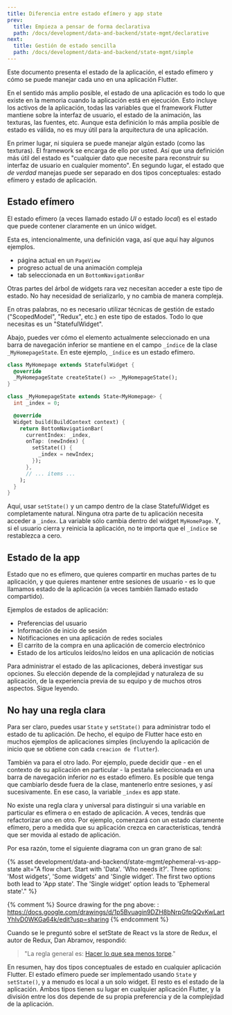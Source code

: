 ```yaml
---
title: Diferencia entre estado efímero y app state
prev:
  title: Empieza a pensar de forma declarativa
  path: /docs/development/data-and-backend/state-mgmt/declarative
next:
  title: Gestión de estado sencilla
  path: /docs/development/data-and-backend/state-mgmt/simple
---
```


Este documento presenta el estado de la aplicación, el estado efímero y cómo se puede manejar cada uno en una aplicación Flutter.

En el sentido más amplio posible, el estado de una aplicación es todo lo que existe en la memoria cuando la aplicación está en ejecución. Esto incluye los activos de la aplicación, todas las variables que el framework Flutter mantiene sobre la interfaz de usuario, el estado de la animación, las texturas, las fuentes, etc. Aunque esta definición lo más amplia posible de estado es válida, no es muy útil para la arquitectura de una aplicación.

En primer lugar, ni siquiera se puede manejar algún estado (como las texturas). El framework se encarga de ello por usted. Así que una definición más útil del estado es "cualquier dato que necesite para reconstruir su interfaz de usuario en cualquier momento". En segundo lugar, el estado que _de verdad_ manejas puede ser separado en dos tipos conceptuales: estado efímero y estado de aplicación. 

## Estado efímero

El estado efímero (a veces llamado estado _UI_ o estado _local_) es el estado que puede contener claramente en un único widget.

Esta es, intencionalmente, una definición vaga, así que aquí hay algunos ejemplos. 

* página actual en un `PageView`
* progreso actual de una animación compleja
* tab seleccionada en un `BottomNavigationBar`

Otras partes del árbol de widgets rara vez necesitan acceder a este tipo de estado. No hay necesidad de serializarlo, y no cambia de manera compleja.

En otras palabras, no es necesario utilizar técnicas de gestión de estado ("ScopedModel", "Redux", etc.) en este tipo de estados. Todo lo que necesitas es un "StatefulWidget".

Abajo, puedes ver cómo el elemento actualmente seleccionado en una barra de navegación inferior se mantiene en el campo `_índice` de la clase `_MyHomepageState`. En este ejemplo, `_índice` es un estado efímero.

<?code-excerpt "state_mgmt/simple/lib/src/set_state.dart (Ephemeral)" plaster="// ... items ..."?>
```dart
class MyHomepage extends StatefulWidget {
  @override
  _MyHomepageState createState() => _MyHomepageState();
}

class _MyHomepageState extends State<MyHomepage> {
  int _index = 0;

  @override
  Widget build(BuildContext context) {
    return BottomNavigationBar(
      currentIndex: _index,
      onTap: (newIndex) {
        setState(() {
          _index = newIndex;
        });
      },
      // ... items ...
    );
  }
}
```

Aquí, usar `setState()` y un campo dentro de la clase StatefulWidget es completamente natural. Ninguna otra parte de tu aplicación necesita acceder a `_index`. La variable sólo cambia dentro del widget 
`MyHomePage`. Y, si el usuario cierra y reinicia la aplicación, no te importa que el `_índice` se restablezca a cero.

## Estado de la app

Estado que no es efímero, que quieres compartir en muchas partes de tu aplicación, y que quieres mantener entre sesiones de usuario - es lo que llamamos estado de la aplicación (a veces también llamado estado compartido).

Ejemplos de estados de aplicación:

* Preferencias del usuario
* Información de inicio de sesión
* Notificaciones en una aplicación de redes sociales
* El carrito de la compra en una aplicación de comercio electrónico
* Estado de los artículos leídos/no leídos en una aplicación de noticias

Para administrar el estado de las aplicaciones, deberá investigar sus opciones. Su elección depende de la complejidad y naturaleza de su aplicación, de la experiencia previa de su equipo y de muchos otros aspectos. Sigue leyendo.

## No hay una regla clara

Para ser claro, puedes usar `State` y `setState()` para administrar todo el estado de tu aplicación. De hecho, el equipo de Flutter hace esto en muchos ejemplos de aplicaciones simples (incluyendo la aplicación de inicio que se obtiene con cada `creacion de flutter`).

También va para el otro lado. Por ejemplo, puede decidir que - en el contexto de su aplicación en particular - la pestaña seleccionada en una barra de navegación inferior _no_ es estado efímero. Es posible que tenga que cambiarlo desde fuera de la clase, mantenerlo entre sesiones, y así sucesivamente. En ese caso, la variable `_index` es app state.

No existe una regla clara y universal para distinguir si una variable en particular es efímera o en estado de aplicación. A veces, tendrás que refactorizar uno en otro. Por ejemplo, comenzará con un estado claramente efímero, pero a medida que su aplicación crezca en características, tendrá que ser movida al estado de aplicación.

Por esa razón, tome el siguiente diagrama con un gran grano de sal:

{% asset development/data-and-backend/state-mgmt/ephemeral-vs-app-state alt="A flow chart. Start with 'Data'. 'Who needs it?'. Three options: 'Most widgets', 'Some widgets' and 'Single widget'. The first two options both lead to 'App state'. The 'Single widget' option leads to 'Ephemeral state'." %}

{% comment %}
Source drawing for the png above: : https://docs.google.com/drawings/d/1p5Bvuagin9DZH8bNrpGfpQQvKwLartYhIvD0WKGa64k/edit?usp=sharing
{% endcomment %}

Cuando se le preguntó sobre el setState de React vs la store de Redux, el autor de Redux, Dan Abramov, respondió:

> "La regla general es: [Hacer lo que sea menos 
> torpe]({{site.github}}/reduxjs/redux/issues/1287#issuecomment-175351978)."

En resumen, hay dos tipos conceptuales de estado en cualquier aplicación Flutter. El estado efímero puede ser implementado usando `State` y `setState()`, y a menudo es local a un solo widget. El resto es el estado de la aplicación. Ambos tipos tienen su lugar en cualquier aplicación Flutter, y la división entre los dos depende de su propia preferencia y de la complejidad de la aplicación.
